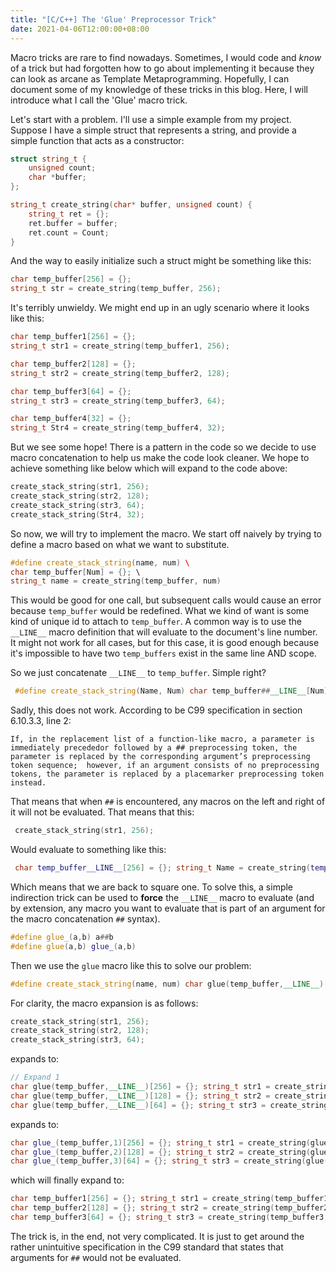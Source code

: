 ```yaml
---
title: "[C/C++] The 'Glue' Preprocessor Trick"
date: 2021-04-06T12:00:00+08:00
---
```


Macro tricks are rare to find nowadays. 
Sometimes, I would code and _know_ of a trick but had forgotten how to go about implementing it because they can look as arcane as Template Metaprogramming. 
Hopefully, I can document some of my knowledge of these tricks in this blog. 
Here, I will introduce what I call the 'Glue' macro trick. 

<!--more-->

Let's start with a problem. 
I'll use a simple example from my project. 
Suppose I have a simple struct that represents a string, and provide a simple function that acts as a constructor:

```cpp
struct string_t {
    unsigned count;
    char *buffer;
};

string_t create_string(char* buffer, unsigned count) {
    string_t ret = {};
    ret.buffer = buffer;
    ret.count = Count;
}
```
And the way to easily initialize such a struct might be something like this:

```cpp
char temp_buffer[256] = {};
string_t str = create_string(temp_buffer, 256);
```

It's terribly unwieldy. We might end up in an ugly scenario where it looks like this:
```cpp
char temp_buffer1[256] = {};
string_t str1 = create_string(temp_buffer1, 256);

char temp_buffer2[128] = {};
string_t str2 = create_string(temp_buffer2, 128);

char temp_buffer3[64] = {};
string_t str3 = create_string(temp_buffer3, 64);

char temp_buffer4[32] = {};
string_t Str4 = create_string(temp_buffer4, 32);
```

But we see some hope! 
There is a pattern in the code so we decide to use macro concatenation to help us make the code look cleaner.
We hope to achieve something like below which will expand to the code above:

```cpp
create_stack_string(str1, 256);
create_stack_string(str2, 128);
create_stack_string(str3, 64);
create_stack_string(Str4, 32);
```

So now, we will try to implement the macro. 
We start off naively by trying to define a macro based on what we want to substitute.

```cpp
#define create_stack_string(name, num) \ 
char temp_buffer[Num] = {}; \ 
string_t name = create_string(temp_buffer, num)
```

This would be good for one call, but subsequent calls would cause an error because `temp_buffer` would be redefined. What we kind of want is some kind of unique id to attach to `temp_buffer`. A common way is to use the `__LINE__` macro definition that will evaluate to the document's line number. It might not work for all cases, but for this case, it is good enough because it's impossible to have two `temp_buffers` exist in the same line AND scope.

So we just concatenate `__LINE__` to `temp_buffer`. Simple right?

```cpp
 #define create_stack_string(Name, Num) char temp_buffer##__LINE__[Num] = {}; string_t Name = create_string(temp_buffer##__LINE__, Num)
```
Sadly, this does not work. 
According to be C99 specification in section 6.10.3.3, line 2:

`If, in the replacement list of a function-like macro, a parameter is immediately precededor followed by a ## preprocessing token, the parameter is replaced by the corresponding argument’s preprocessing token sequence;  however, if an argument consists of no preprocessing tokens, the parameter is replaced by a placemarker preprocessing token instead.`

That means that when `##` is encountered, any macros on the left and right of it will not be evaluated.
That means that this:

```cpp
 create_stack_string(str1, 256);
```

Would evaluate to something like this:

```cpp
 char temp_buffer__LINE__[256] = {}; string_t Name = create_string(temp_buffer__LINE__, 256)
```

Which means that we are back to square one. 
To solve this, a simple indirection trick can be used to **force** the `__LINE__` macro to evaluate (and by extension, any macro you want to evaluate that is part of an argument for the macro concatenation `##` syntax).

```cpp
#define glue_(a,b) a##b
#define glue(a,b) glue_(a,b)
```

Then we use the `glue` macro like this to solve our problem:

```cpp
#define create_stack_string(name, num) char glue(temp_buffer,__LINE__)[num] = {}; string_t name = create_string(glue(temp_buffer,__LINE__), num)
```

For clarity, the macro expansion is as follows:
```cpp
create_stack_string(str1, 256);
create_stack_string(str2, 128);
create_stack_string(str3, 64);
```

expands to:

```cpp
// Expand 1
char glue(temp_buffer,__LINE__)[256] = {}; string_t str1 = create_string(glue(temp_buffer,__LINE__), 256);
char glue(temp_buffer,__LINE__)[128] = {}; string_t str2 = create_string(glue(temp_buffer,__LINE__), 128)
char glue(temp_buffer,__LINE__)[64] = {}; string_t str3 = create_string(glue(temp_buffer,__LINE__), 64)
```

expands to:

```cpp
char glue_(temp_buffer,1)[256] = {}; string_t str1 = create_string(glue(temp_buffer,1), 256);
char glue_(temp_buffer,2)[128] = {}; string_t str2 = create_string(glue(temp_buffer,2), 128);
char glue_(temp_buffer,3)[64] = {}; string_t str3 = create_string(glue(temp_buffer,3), 64);
```

which will finally expand to:

```cpp
char temp_buffer1[256] = {}; string_t str1 = create_string(temp_buffer1, 256);
char temp_buffer2[128] = {}; string_t str2 = create_string(temp_buffer2, 128);
char temp_buffer3[64] = {}; string_t str3 = create_string(temp_buffer3, 64);
```

The trick is, in the end, not very complicated. 
It is just to get around the rather unintuitive specification in the C99 standard that states that arguments for `##` would not be evaluated. 
